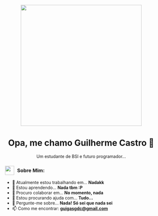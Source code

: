 
<p align="center">
  <img src="https://imgs.search.brave.com/QyjzOpLlPVwPa_geysObxyAPGOaPZ9mmv2WCQ5_Qf0A/rs:fit:860:0:0:0/g:ce/aHR0cHM6Ly9pLnBp/bmltZy5jb20vb3Jp/Z2luYWxzLzcyLzA0/LzI2LzcyMDQyNmEz/ZDE4M2UzYmQ2YWVi/YmJhNWE0MGNmMzY4/LmpwZw" width="400px" />
</p>

<h1 align="center">Opa, me chamo Guilherme Castro 👋</h1>

<p align="center">
  Um estudante de BSI e futuro programador... 
</p>

 
 <h3 style="display: flex; align-items: center;">
  <img src="https://imgs.search.brave.com/PD5rFU3m4TI6e1UFn5c4ak_BKaOGysQDXDwQHkMn7kM/rs:fit:860:0:0:0/g:ce/aHR0cHM6Ly9tZWRp/YS50ZW5vci5jb20v/OGpKR2NNazNERU1B/QUFBbS9nb3JpbGxh/ei0yZC53ZWJw" width="30" style="margin-right: 10px;" />
  Sobre Mim:
</h3>

- 🔭 Atualmente estou trabalhando em... **Nadakk**
- 🌱 Estou aprendendo... **Nada tbm :P**
- 👯 Procuro colaborar em... **No momento, nada**
- 🤔 Estou procurando ajuda com... **Tudo...**
- 💬 Pergunte-me sobre... **Nada! Só sei que nada sei**
- 📫 Como me encontrar: **guigasgdc@gmail.com**

